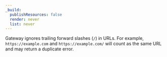 ```yaml
---
_build:
  publishResources: false
  render: never
  list: never
---
```


Gateway ignores trailing forward slashes (`/`) in URLs. For example, `https://example.com` and `https://example.com/` will count as the same URL and may return a duplicate error.
